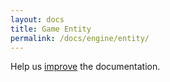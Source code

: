 ```yaml
---
layout: docs
title: Game Entity
permalink: /docs/engine/entity/
---
```

Help us [improve][fork] the documentation.

[fork]: https://github.com/dweidner/honeycube/blob/gh-pages/docs/entity.md